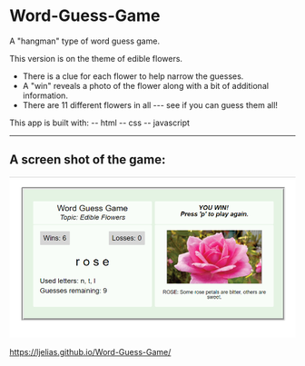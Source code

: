 # Word-Guess-Game
A "hangman" type of word guess game.

This version is on the theme of edible flowers.
- There is a clue for each flower to help narrow the guesses.
- A "win" reveals a photo of the flower along with a bit of additional information.
- There are 11 different flowers in all --- see if you can guess them all!

This app is built with: 
 -- html
 -- css
 -- javascript

--------------------------------------------------

## A screen shot of the game:

![word guess screenshot](wordguessApp.PNG)

 
https://ljelias.github.io/Word-Guess-Game/